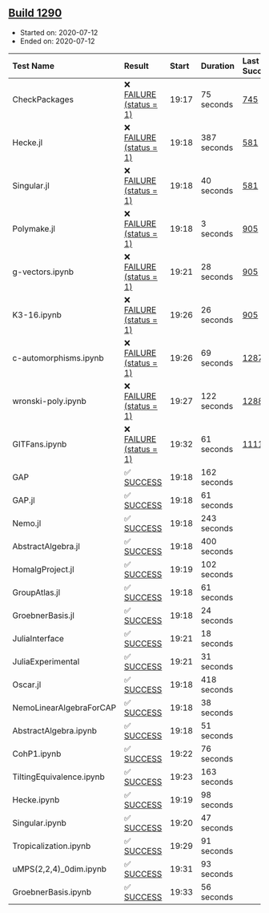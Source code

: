 ## [Build 1290](https://oscarci.mathematik.uni-kl.de/job/oscar-julia-1.4/1290/)

* Started on: 2020-07-12
* Ended on: 2020-07-12

| Test Name    | Result | Start | Duration | Last Success | First Failure |
|:-------------|:-------|:------|:---------|:-------------|:--------------|
| CheckPackages | ❌ [FAILURE (status = 1)](https://oscarci.mathematik.uni-kl.de/job/oscar-julia-1.4/1290/artifact/logs/build-1290/CheckPackages.log) | 19:17 | 75 seconds | [745](https://oscarci.mathematik.uni-kl.de/job/oscar-julia-1.4/745/) | [746](https://oscarci.mathematik.uni-kl.de/job/oscar-julia-1.4/746/) |
| Hecke.jl | ❌ [FAILURE (status = 1)](https://oscarci.mathematik.uni-kl.de/job/oscar-julia-1.4/1290/artifact/logs/build-1290/Hecke.jl.log) | 19:18 | 387 seconds | [581](https://oscarci.mathematik.uni-kl.de/job/oscar-julia-1.4/581/) | [582](https://oscarci.mathematik.uni-kl.de/job/oscar-julia-1.4/582/) |
| Singular.jl | ❌ [FAILURE (status = 1)](https://oscarci.mathematik.uni-kl.de/job/oscar-julia-1.4/1290/artifact/logs/build-1290/Singular.jl.log) | 19:18 | 40 seconds | [581](https://oscarci.mathematik.uni-kl.de/job/oscar-julia-1.4/581/) | [582](https://oscarci.mathematik.uni-kl.de/job/oscar-julia-1.4/582/) |
| Polymake.jl | ❌ [FAILURE (status = 1)](https://oscarci.mathematik.uni-kl.de/job/oscar-julia-1.4/1290/artifact/logs/build-1290/Polymake.jl.log) | 19:18 | 3 seconds | [905](https://oscarci.mathematik.uni-kl.de/job/oscar-julia-1.4/905/) | [907](https://oscarci.mathematik.uni-kl.de/job/oscar-julia-1.4/907/) |
| g-vectors.ipynb | ❌ [FAILURE (status = 1)](https://oscarci.mathematik.uni-kl.de/job/oscar-julia-1.4/1290/artifact/logs/build-1290/g-vectors.ipynb.log) | 19:21 | 28 seconds | [905](https://oscarci.mathematik.uni-kl.de/job/oscar-julia-1.4/905/) | [907](https://oscarci.mathematik.uni-kl.de/job/oscar-julia-1.4/907/) |
| K3-16.ipynb | ❌ [FAILURE (status = 1)](https://oscarci.mathematik.uni-kl.de/job/oscar-julia-1.4/1290/artifact/logs/build-1290/K3-16.ipynb.log) | 19:26 | 26 seconds | [905](https://oscarci.mathematik.uni-kl.de/job/oscar-julia-1.4/905/) | [907](https://oscarci.mathematik.uni-kl.de/job/oscar-julia-1.4/907/) |
| c-automorphisms.ipynb | ❌ [FAILURE (status = 1)](https://oscarci.mathematik.uni-kl.de/job/oscar-julia-1.4/1290/artifact/logs/build-1290/c-automorphisms.ipynb.log) | 19:26 | 69 seconds | [1287](https://oscarci.mathematik.uni-kl.de/job/oscar-julia-1.4/1287/) | [1288](https://oscarci.mathematik.uni-kl.de/job/oscar-julia-1.4/1288/) |
| wronski-poly.ipynb | ❌ [FAILURE (status = 1)](https://oscarci.mathematik.uni-kl.de/job/oscar-julia-1.4/1290/artifact/logs/build-1290/wronski-poly.ipynb.log) | 19:27 | 122 seconds | [1288](https://oscarci.mathematik.uni-kl.de/job/oscar-julia-1.4/1288/) | [1289](https://oscarci.mathematik.uni-kl.de/job/oscar-julia-1.4/1289/) |
| GITFans.ipynb | ❌ [FAILURE (status = 1)](https://oscarci.mathematik.uni-kl.de/job/oscar-julia-1.4/1290/artifact/logs/build-1290/GITFans.ipynb.log) | 19:32 | 61 seconds | [1111](https://oscarci.mathematik.uni-kl.de/job/oscar-julia-1.4/1111/) | [1112](https://oscarci.mathematik.uni-kl.de/job/oscar-julia-1.4/1112/) |
| GAP | ✅ [SUCCESS](https://oscarci.mathematik.uni-kl.de/job/oscar-julia-1.4/1290/artifact/logs/build-1290/GAP.log) | 19:18 | 162 seconds |  |  |
| GAP.jl | ✅ [SUCCESS](https://oscarci.mathematik.uni-kl.de/job/oscar-julia-1.4/1290/artifact/logs/build-1290/GAP.jl.log) | 19:18 | 61 seconds |  |  |
| Nemo.jl | ✅ [SUCCESS](https://oscarci.mathematik.uni-kl.de/job/oscar-julia-1.4/1290/artifact/logs/build-1290/Nemo.jl.log) | 19:18 | 243 seconds |  |  |
| AbstractAlgebra.jl | ✅ [SUCCESS](https://oscarci.mathematik.uni-kl.de/job/oscar-julia-1.4/1290/artifact/logs/build-1290/AbstractAlgebra.jl.log) | 19:18 | 400 seconds |  |  |
| HomalgProject.jl | ✅ [SUCCESS](https://oscarci.mathematik.uni-kl.de/job/oscar-julia-1.4/1290/artifact/logs/build-1290/HomalgProject.jl.log) | 19:19 | 102 seconds |  |  |
| GroupAtlas.jl | ✅ [SUCCESS](https://oscarci.mathematik.uni-kl.de/job/oscar-julia-1.4/1290/artifact/logs/build-1290/GroupAtlas.jl.log) | 19:18 | 61 seconds |  |  |
| GroebnerBasis.jl | ✅ [SUCCESS](https://oscarci.mathematik.uni-kl.de/job/oscar-julia-1.4/1290/artifact/logs/build-1290/GroebnerBasis.jl.log) | 19:18 | 24 seconds |  |  |
| JuliaInterface | ✅ [SUCCESS](https://oscarci.mathematik.uni-kl.de/job/oscar-julia-1.4/1290/artifact/logs/build-1290/JuliaInterface.log) | 19:21 | 18 seconds |  |  |
| JuliaExperimental | ✅ [SUCCESS](https://oscarci.mathematik.uni-kl.de/job/oscar-julia-1.4/1290/artifact/logs/build-1290/JuliaExperimental.log) | 19:21 | 31 seconds |  |  |
| Oscar.jl | ✅ [SUCCESS](https://oscarci.mathematik.uni-kl.de/job/oscar-julia-1.4/1290/artifact/logs/build-1290/Oscar.jl.log) | 19:18 | 418 seconds |  |  |
| NemoLinearAlgebraForCAP | ✅ [SUCCESS](https://oscarci.mathematik.uni-kl.de/job/oscar-julia-1.4/1290/artifact/logs/build-1290/NemoLinearAlgebraForCAP.log) | 19:18 | 38 seconds |  |  |
| AbstractAlgebra.ipynb | ✅ [SUCCESS](https://oscarci.mathematik.uni-kl.de/job/oscar-julia-1.4/1290/artifact/logs/build-1290/AbstractAlgebra.ipynb.log) | 19:18 | 51 seconds |  |  |
| CohP1.ipynb | ✅ [SUCCESS](https://oscarci.mathematik.uni-kl.de/job/oscar-julia-1.4/1290/artifact/logs/build-1290/CohP1.ipynb.log) | 19:22 | 76 seconds |  |  |
| TiltingEquivalence.ipynb | ✅ [SUCCESS](https://oscarci.mathematik.uni-kl.de/job/oscar-julia-1.4/1290/artifact/logs/build-1290/TiltingEquivalence.ipynb.log) | 19:23 | 163 seconds |  |  |
| Hecke.ipynb | ✅ [SUCCESS](https://oscarci.mathematik.uni-kl.de/job/oscar-julia-1.4/1290/artifact/logs/build-1290/Hecke.ipynb.log) | 19:19 | 98 seconds |  |  |
| Singular.ipynb | ✅ [SUCCESS](https://oscarci.mathematik.uni-kl.de/job/oscar-julia-1.4/1290/artifact/logs/build-1290/Singular.ipynb.log) | 19:20 | 47 seconds |  |  |
| Tropicalization.ipynb | ✅ [SUCCESS](https://oscarci.mathematik.uni-kl.de/job/oscar-julia-1.4/1290/artifact/logs/build-1290/Tropicalization.ipynb.log) | 19:29 | 91 seconds |  |  |
| uMPS(2,2,4)_0dim.ipynb | ✅ [SUCCESS](https://oscarci.mathematik.uni-kl.de/job/oscar-julia-1.4/1290/artifact/logs/build-1290/uMPS-2-2-4-_0dim.ipynb.log) | 19:31 | 93 seconds |  |  |
| GroebnerBasis.ipynb | ✅ [SUCCESS](https://oscarci.mathematik.uni-kl.de/job/oscar-julia-1.4/1290/artifact/logs/build-1290/GroebnerBasis.ipynb.log) | 19:33 | 56 seconds |  |  |

